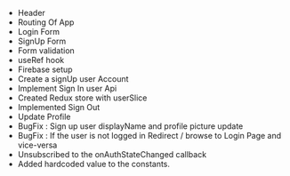 - Header
- Routing Of App
- Login Form
- SignUp Form
- Form validation
- useRef hook
- Firebase setup
- Create a signUp user Account
- Implement Sign In user Api
- Created Redux store with userSlice
- Implemented Sign Out
- Update Profile
- BugFix : Sign up user displayName and profile picture update
- BugFix : If the user is not logged in Redirect / browse to Login Page and vice-versa
- Unsubscribed to the onAuthStateChanged callback
- Added hardcoded value to the constants.
